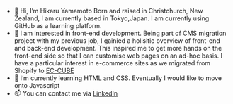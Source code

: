 - 👋 Hi, I’m Hikaru Yamamoto
      Born and raised in Christchurch, New Zealand, I am currently based in Tokyo,Japan. 
      I am currently using GitHub as a learning platform.
- 👀 I am interested in front-end development.
      Being part of CMS migration project with my previous job, I gainied a holisitic overview of front-end and back-end development.
      This inspired me to get more hands on the front-end side so that I can customise web pages on an ad-hoc basis.
      I have a particular interest in e-commerce sites as we migrated from Shopify to <a href="https://github.com/EC-CUBE">EC-CUBE</a>
- 🌱 I’m currently learning HTML and CSS. Eventually I would like to move onto Javascript
- 📫 You can contact me via <a href="https://www.linkedin.com/in/hikaru-lim/">LinkedIn</a>

<!---
hikhikihikaru/hikhikihikaru is a ✨ special ✨ repository because its `README.md` (this file) appears on your GitHub profile.
You can click the Preview link to take a look at your changes.
--->
